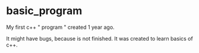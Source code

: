 # basic_program

My first c++ " program " created 1 year ago.

It might have bugs, because is not finished. It was created to learn basics of c++.

